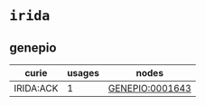 # `irida`

## genepio

| curie     |   usages | nodes                                                             |
|-----------|----------|-------------------------------------------------------------------|
| IRIDA:ACK |        1 | [GENEPIO:0001643](http://purl.obolibrary.org/obo/GENEPIO_0001643) |


